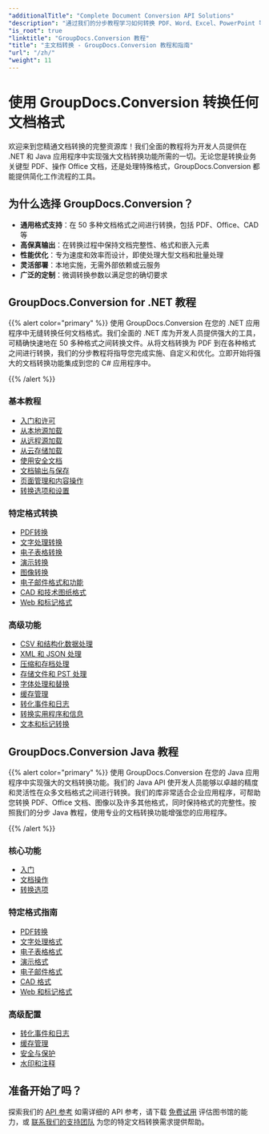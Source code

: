 ```yaml
---
"additionalTitle": "Complete Document Conversion API Solutions"
"description": "通过我们的分步教程学习如何转换 PDF、Word、Excel、PowerPoint 等 50 多种格式。在您的应用程序中实现无缝文档转换。"
"is_root": true
"linktitle": "GroupDocs.Conversion 教程"
"title": "主文档转换 - GroupDocs.Conversion 教程和指南"
"url": "/zh/"
"weight": 11
---
```


# 使用 GroupDocs.Conversion 转换任何文档格式

欢迎来到您精通文档转换的完整资源库！我们全面的教程将为开发人员提供在 .NET 和 Java 应用程序中实现强大文档转换功能所需的一切。无论您是转换业务关键型 PDF、操作 Office 文档，还是处理特殊格式，GroupDocs.Conversion 都能提供简化工作流程的工具。

## 为什么选择 GroupDocs.Conversion？

- **通用格式支持**：在 50 多种文档格式之间进行转换，包括 PDF、Office、CAD 等
- **高保真输出**：在转换过程中保持文档完整性、格式和嵌入元素
- **性能优化**：专为速度和效率而设计，即使处理大型文档和批量处理
- **灵活部署**：本地实施，无需外部依赖或云服务
- **广泛的定制**：微调转换参数以满足您的确切要求

## GroupDocs.Conversion for .NET 教程

{{% alert color="primary" %}}
使用 GroupDocs.Conversion 在您的 .NET 应用程序中无缝转换任何文档格式。我们全面的 .NET 库为开发人员提供强大的工具，可精确快速地在 50 多种格式之间转换文件。从将文档转换为 PDF 到在各种格式之间进行转换，我们的分步教程将指导您完成实施、自定义和优化。立即开始将强大的文档转换功能集成到您的 C# 应用程序中。

{{% /alert %}}

### 基本教程

- [入门和许可](./net/getting-started-licensing/)
- [从本地源加载](./net/loading-from-local-sources/)
- [从远程源加载](./net/loading-from-remote-sources/)
- [从云存储加载](./net/loading-from-cloud-storage/)
- [使用安全文档](./net/working-with-secure-documents/)
- [文档输出与保存](./net/document-output-saving/)
- [页面管理和内容操作](./net/page-management-content-manipulation/)
- [转换选项和设置](./net/conversion-options-settings/)

### 特定格式转换

- [PDF转换](./net/pdf-conversion/)
- [文字处理转换](./net/word-processing-conversion/)
- [电子表格转换](./net/spreadsheet-conversion/)
- [演示转换](./net/presentation-conversion/)
- [图像转换](./net/image-conversion/)
- [电子邮件格式和功能](./net/email-formats-features/)
- [CAD 和技术图纸格式](./net/cad-technical-drawing-formats/)
- [Web 和标记格式](./net/web-markup-formats/)

### 高级功能

- [CSV 和结构化数据处理](./net/csv-structured-data-processing/)
- [XML 和 JSON 处理](./net/xml-json-processing/)
- [压缩和存档处理](./net/compression-archive-handling/)
- [存储文件和 PST 处理](./net/storage-files-pst-processing/)
- [字体处理和替换](./net/font-handling-substitution/)
- [缓存管理](./net/cache-management/)
- [转化事件和日志](./net/conversion-events-logging/)
- [转换实用程序和信息](./net/conversion-utilities-information/)
- [文本和标记转换](./net/text-markup-conversion/)

## GroupDocs.Conversion Java 教程

{{% alert color="primary" %}}
使用 GroupDocs.Conversion 在您的 Java 应用程序中实现强大的文档转换功能。我们的 Java API 使开发人员能够以卓越的精度和灵活性在众多文档格式之间进行转换。我们的库非常适合企业应用程序，可帮助您转换 PDF、Office 文档、图像以及许多其他格式，同时保持格式的完整性。按照我们的分步 Java 教程，使用专业的文档转换功能增强您的应用程序。

{{% /alert %}}

### 核心功能

- [入门](./java/getting-started/)
- [文档操作](./java/document-operations/)
- [转换选项](./java/conversion-options/)

### 特定格式指南

- [PDF转换](./java/pdf-conversion/)
- [文字处理格式](./java/word-processing-formats/)
- [电子表格格式](./java/spreadsheet-formats/)
- [演示格式](./java/presentation-formats/)
- [电子邮件格式](./java/email-formats/)
- [CAD 格式](./java/cad-formats/)
- [Web 和标记格式](./java/web-markup-formats/)

### 高级配置

- [转化事件和日志](./java/conversion-events-logging/)
- [缓存管理](./java/cache-management/)
- [安全与保护](./java/security-protection/)
- [水印和注释](./java/watermarks-annotations/)

## 准备开始了吗？

探索我们的 [API 参考](https://reference.groupdocs.com/) 如需详细的 API 参考，请下载 [免费试用](https://releases.groupdocs.com/) 评估图书馆的能力，或 [联系我们的支持团队](https://forum.groupdocs.com/) 为您的特定文档转换需求提供帮助。